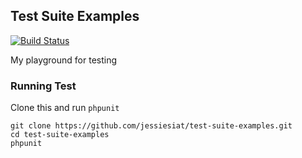 ## Test Suite Examples

[![Build Status](https://travis-ci.org/jessiesiat/test-suite-examples.svg?branch=master)](https://travis-ci.org/jessiesiat/test-suite-examples)

My playground for testing

### Running Test

Clone this and run `phpunit`

	git clone https://github.com/jessiesiat/test-suite-examples.git
	cd test-suite-examples
	phpunit